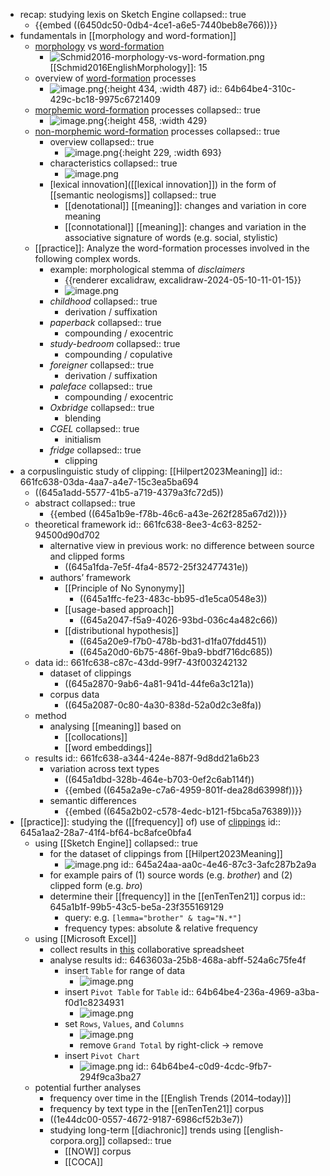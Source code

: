 - recap: studying lexis on Sketch Engine
  collapsed:: true
	- {{embed ((6450dc50-0db4-4ce1-a6e5-7440beb8e766))}}
- fundamentals in [[morphology and word-formation]]
	- [morphology]([[morphology]]) vs [word-formation]([[word-formation]])
		- ![Schmid2016-morphology-vs-word-formation.png](../assets/Schmid2016-morphology-vs-word-formation_1683625984509_0.png)
		  [[Schmid2016EnglishMorphology]]: 15
	- overview of [word-formation]([[word-formation]]) processes
		- ![image.png](../assets/image_1683626111160_0.png){:height 434, :width 487}
		  id:: 64b64be4-310c-429c-bc18-9975c6721409
	- [morphemic word-formation]([[word-formation/morphemic]]) processes
	  collapsed:: true
		- ![image.png](../assets/image_1683626164237_0.png){:height 458, :width 429}
	- [non-morphemic word-formation]([[word-formation/non-morphemic]]) processes
	  collapsed:: true
		- overview
		  collapsed:: true
			- ![image.png](../assets/image_1683626221693_0.png){:height 229, :width 693}
		- characteristics
		  collapsed:: true
			- ![image.png](../assets/image_1683626362589_0.png)
		- [lexical innovation]([[lexical innovation]]) in the form of [[semantic neologisms]]
		  collapsed:: true
			- [[denotational]] [[meaning]]: changes and variation in core meaning
			- [[connotational]] [[meaning]]: changes and variation in the associative signature of words (e.g. social, stylistic)
	- [[practice]]: Analyze the word-formation processes involved in the following complex words.
		- example: morphological stemma of *disclaimers*
			- {{renderer excalidraw, excalidraw-2024-05-10-11-01-15}}
			- ![image.png](../assets/image_1715356109774_0.png)
		- *childhood*
		  collapsed:: true
			- derivation / suffixation
		- *paperback*
		  collapsed:: true
			- compounding / exocentric
		- *study-bedroom*
		  collapsed:: true
			- compounding / copulative
		- *foreigner*
		  collapsed:: true
			- derivation / suffixation
		- *paleface*
		  collapsed:: true
			- compounding / exocentric
		- *Oxbridge*
		  collapsed:: true
			- blending
		- *CGEL*
		  collapsed:: true
			- initialism
		- *fridge*
		  collapsed:: true
			- clipping
- a corpuslinguistic study of clipping: [[Hilpert2023Meaning]]
  id:: 661fc638-03da-4aa7-a4e7-15c3ea5ba694
	- ((645a1add-5577-41b5-a719-4379a3fc72d5))
	- abstract
	  collapsed:: true
		- {{embed ((645a1b9e-f78b-46c6-a43e-262f285a67d2))}}
	- theoretical framework
	  id:: 661fc638-8ee3-4c63-8252-94500d90d702
		- alternative view in previous work: no difference between source and clipped forms
			- ((645a1fda-7e5f-4fa4-8572-25f32477431e))
		- authors’ framework
			- [[Principle of No Synonymy]]
				- ((645a1ffc-fe23-483c-bb95-d1e5ca0548e3))
			- [[usage-based approach]]
				- ((645a2047-f5a9-4026-93bd-036c4a482c66))
			- [[distributional hypothesis]]
				- ((645a20e9-f7b0-478b-bd31-d1fa07fdd451))
				- ((645a20d0-6b75-486f-9ba9-bbdf716dc685))
	- data
	  id:: 661fc638-c87c-43dd-99f7-43f003242132
		- dataset of clippings
			- ((645a2870-9ab6-4a81-941d-44fe6a3c121a))
		- corpus data
			- ((645a2087-0c80-4a30-838d-52a0d2c3e8fa))
	- method
		- analysing [[meaning]] based on
			- [[collocations]]
			- [[word embeddings]]
	- results
	  id:: 661fc638-a344-424e-887f-9d8dd21a6b23
		- variation across text types
			- ((645a1dbd-328b-464e-b703-0ef2c6ab114f))
			- {{embed ((645a2a9e-c7a6-4959-801f-dea28d63998f))}}
		- semantic differences
			- {{embed ((645a2b02-c578-4edc-b121-f5bca5a76389))}}
- [[practice]]: studying the ([[frequency]] of) use of [clippings]([[clipping]])
  id:: 645a1aa2-28a7-41f4-bf64-bc8afce0bfa4
	- using [[Sketch Engine]]
	  collapsed:: true
		- for the dataset of clippings from [[Hilpert2023Meaning]]
			- ![image.png](../assets/image_1683629476811_0.png)
			  id:: 645a24aa-aa0c-4e46-87c3-3afc287b2a9a
		- for example pairs of (1) source words (e.g. *brother*) and (2) clipped form (e.g. *bro*)
		- determine their [[frequency]] in the [[enTenTen21]] corpus
		  id:: 645a1b1f-99b5-43c5-be5a-23f355169129
			- query: e.g. `[lemma="brother" & tag="N.*"]`
			- frequency types: absolute & relative frequency
	- using [[Microsoft Excel]]
		- collect results in [this](https://1drv.ms/x/s!AvkgNVl9yS6aokEnvVJ0U1qeQYe4) collaborative spreadsheet
		- analyse results
		  id:: 6463603a-25b8-468a-abff-524a6c75fe4f
			- insert `Table` for range of data
				- ![image.png](../assets/image_1684234466654_0.png)
			- insert `Pivot Table` for `Table`
			  id:: 64b64be4-236a-4969-a3ba-f0d1c8234931
				- ![image.png](../assets/image_1684234677459_0.png)
			- set `Rows`, `Values`, and `Columns`
				- ![image.png](../assets/image_1684234987239_0.png)
				- remove `Grand Total` by right-click → remove
			- insert `Pivot Chart`
				- ![image.png](../assets/image_1684235134140_0.png)
				  id:: 64b64be4-c0d9-4cdc-9fb7-294f9ca3ba27
	- potential further analyses
		- frequency over time in the [[English Trends (2014–today)]]
		- frequency by text type in the [[enTenTen21]] corpus
		- ((1e44dc00-0557-4672-9187-6986cf52b3e7))
		- studying long-term [[diachronic]] trends using [[english-corpora.org]]
		  collapsed:: true
			- [[NOW]] corpus
			- [[COCA]]